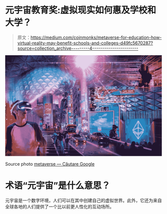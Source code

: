 # 元宇宙教育奖:虚拟现实如何惠及学校和大学？

> 原文：<https://medium.com/coinmonks/metaverse-for-education-how-virtual-reality-may-benefit-schools-and-colleges-d49fc5670287?source=collection_archive---------4----------------------->

![](img/0c3ca51c0fdc239cbcc659b6c125b36f.png)

Source photo [metaverse — Căutare Google](https://www.google.ro/search?q=metaverse&sxsrf=APq-WBsalof2eyrkYAYDWda8MusB9dbiAg:1647764492777&source=lnms&tbm=isch&sa=X&ved=2ahUKEwjUqo-KodT2AhW6S_EDHTCbDkgQ_AUoAXoECAIQAw&biw=1366&bih=649&dpr=1#imgrc=rrKv7BwsPtAioM)

# 术语“元宇宙”是什么意思？

元宇宙是一个数字环境，人们可以在其中创建自己的虚拟世界。此外，它还为来自全球各地的人们提供了一个比以前更人性化的互动场所。